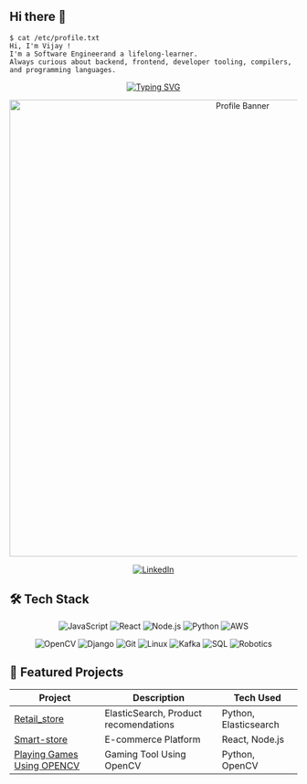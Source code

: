 ## Hi there 👋
```console
$ cat /etc/profile.txt
Hi, I'm Vijay ! 
I'm a Software Engineerand a lifelong-learner.
Always curious about backend, frontend, developer tooling, compilers, and programming languages.
```

<!--
**vk211/vk211** is a ✨ _special_ ✨ repository because its `README.md` (this file) appears on your GitHub profile.

Here are some ideas to get you started:

- 🔭 I’m currently working on ...
- 🌱 I’m currently learning ...
- 👯 I’m looking to collaborate on ...
- 🤔 I’m looking for help with ...
- 💬 Ask me about ...
- 📫 How to reach me: ...
- 😄 Pronouns: ...
- ⚡ Fun fact: ...
-->
<div align="center">
  
<!-- Dynamic Header with Typing Effect -->
[![Typing SVG](https://readme-typing-svg.herokuapp.com?font=Jetbrains+Mono&size=30&duration=4000&color=38F752&center=true&vCenter=true&width=800&lines=Hi+👋+I'm+Vijay+K;Welcome+to+My+GitHub+Profile!;A+Developer;Open+Source+Contributor;Tech+Enthusiast)](https://git.io/typing-svg)

<!-- Profile Banner -->
<img src="https://raw.githubusercontent.com/YourUsername/YourUsername/main/assets/banner.gif" alt="Profile Banner" width="800"/>

<!-- Social Badges -->
[![LinkedIn](https://img.shields.io/badge/LinkedIn-0077B5?style=for-the-badge&logo=linkedin&logoColor=white)](https://linkedin.com/in/vijaykodipyaka)


</div>



## 🛠️ Tech Stack

<div align="center">

![JavaScript](https://img.shields.io/badge/JavaScript-F7DF1E?style=for-the-badge&logo=javascript&logoColor=black)
![React](https://img.shields.io/badge/React-20232A?style=for-the-badge&logo=react&logoColor=61DAFB)
![Node.js](https://img.shields.io/badge/Node.js-43853D?style=for-the-badge&logo=node.js&logoColor=white)
![Python](https://img.shields.io/badge/Python-3776AB?style=for-the-badge&logo=python&logoColor=white)
![AWS](https://img.shields.io/badge/AWS-%23FF9900.svg?style=for-the-badge&logo=amazon-aws&logoColor=white)
<div align="center">

![OpenCV](https://img.shields.io/badge/OpenCV-5C3EE8?style=for-the-badge&logo=opencv&logoColor=white)
![Django](https://img.shields.io/badge/Django-092E20?style=for-the-badge&logo=django&logoColor=white)
![Git](https://img.shields.io/badge/Git-F05032?style=for-the-badge&logo=git&logoColor=white)
![Linux](https://img.shields.io/badge/Linux-FCC624?style=for-the-badge&logo=linux&logoColor=black)
![Kafka](https://img.shields.io/badge/Apache_Kafka-231F20?style=for-the-badge&logo=apachekafka&logoColor=white)
![SQL](https://img.shields.io/badge/SQL-4479A1?style=for-the-badge&logo=database&logoColor=white)
![Robotics](https://img.shields.io/badge/Robotics-22314E?style=for-the-badge&logo=ros&logoColor=white)

</div>


</div>

## 🌟 Featured Projects

<div align="center">

| Project | Description | Tech Used |
|---------|-------------|-----------|
| [Retail_store](link) | ElasticSearch, Product recomendations | Python, Elasticsearch |
| [Smart-store](link) | E-commerce Platform | React, Node.js |
| [Playing Games Using OPENCV](link) | Gaming Tool Using OpenCV| Python, OpenCV | 

</div>





